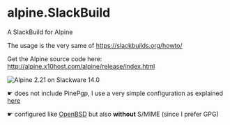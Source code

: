 # alpine.SlackBuild
A SlackBuild for Alpine

The usage is the very same of https://slackbuilds.org/howto/

Get the Alpine source code here: http://alpine.x10host.com/alpine/release/index.html

![Alpine 2.21 on Slackware 14.0](https://i.postimg.cc/kXL0rBxb/alpine-slackware14.png "Alpine 2.21 on Slackware 14.0")

☛ does not include PinePgp, I use a very simple configuration as explained [here](http://moser-isi.ethz.ch/gpg.html#howtosetuppineforuseiwthgpg)

☛ configured like [OpenBSD](http://cvsweb.openbsd.org/cgi-bin/cvsweb/ports/mail/alpine/Makefile?rev=HEAD&content-type=text/x-cvsweb-markup) but also **without** S/MIME (since I prefer GPG)
